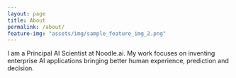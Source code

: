 ```yaml
---
layout: page
title: About
permalink: /about/
feature-img: "assets/img/sample_feature_img_2.png"
---
```


I am a Principal AI Scientist at Noodle.ai. My work focuses on inventing enterprise AI applications bringing better human experience, prediction and decision. 
